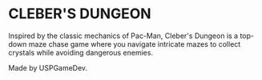 # CLEBER'S DUNGEON
Inspired by the classic mechanics of Pac-Man, Cleber's Dungeon is a top-down maze chase game where you navigate intricate mazes to collect crystals while avoiding dangerous enemies.

Made by USPGameDev.
